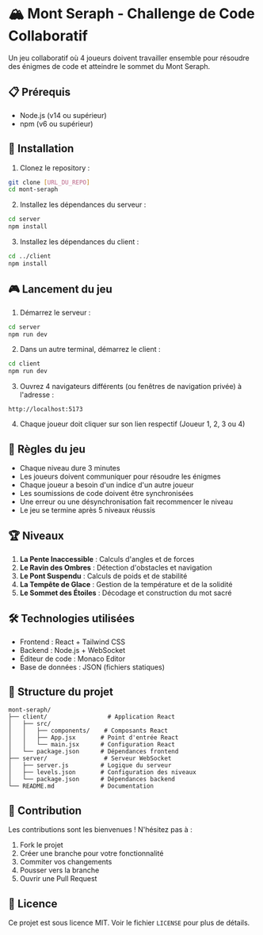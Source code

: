 # 🏔️ Mont Seraph - Challenge de Code Collaboratif

Un jeu collaboratif où 4 joueurs doivent travailler ensemble pour résoudre des énigmes de code et atteindre le sommet du Mont Seraph.

## 📋 Prérequis

- Node.js (v14 ou supérieur)
- npm (v6 ou supérieur)

## 🚀 Installation

1. Clonez le repository :
```bash
git clone [URL_DU_REPO]
cd mont-seraph
```

2. Installez les dépendances du serveur :
```bash
cd server
npm install
```

3. Installez les dépendances du client :
```bash
cd ../client
npm install
```

## 🎮 Lancement du jeu

1. Démarrez le serveur :
```bash
cd server
npm run dev
```

2. Dans un autre terminal, démarrez le client :
```bash
cd client
npm run dev
```

3. Ouvrez 4 navigateurs différents (ou fenêtres de navigation privée) à l'adresse :
```
http://localhost:5173
```

4. Chaque joueur doit cliquer sur son lien respectif (Joueur 1, 2, 3 ou 4)

## 🎯 Règles du jeu

- Chaque niveau dure 3 minutes
- Les joueurs doivent communiquer pour résoudre les énigmes
- Chaque joueur a besoin d'un indice d'un autre joueur
- Les soumissions de code doivent être synchronisées
- Une erreur ou une désynchronisation fait recommencer le niveau
- Le jeu se termine après 5 niveaux réussis

## 🏆 Niveaux

1. **La Pente Inaccessible** : Calculs d'angles et de forces
2. **Le Ravin des Ombres** : Détection d'obstacles et navigation
3. **Le Pont Suspendu** : Calculs de poids et de stabilité
4. **La Tempête de Glace** : Gestion de la température et de la solidité
5. **Le Sommet des Étoiles** : Décodage et construction du mot sacré

## 🛠️ Technologies utilisées

- Frontend : React + Tailwind CSS
- Backend : Node.js + WebSocket
- Éditeur de code : Monaco Editor
- Base de données : JSON (fichiers statiques)

## 📝 Structure du projet

```
mont-seraph/
├── client/                 # Application React
│   ├── src/
│   │   ├── components/    # Composants React
│   │   ├── App.jsx       # Point d'entrée React
│   │   └── main.jsx      # Configuration React
│   └── package.json      # Dépendances frontend
├── server/                # Serveur WebSocket
│   ├── server.js         # Logique du serveur
│   ├── levels.json       # Configuration des niveaux
│   └── package.json      # Dépendances backend
└── README.md             # Documentation
```

## 🤝 Contribution

Les contributions sont les bienvenues ! N'hésitez pas à :
1. Fork le projet
2. Créer une branche pour votre fonctionnalité
3. Commiter vos changements
4. Pousser vers la branche
5. Ouvrir une Pull Request

## 📄 Licence

Ce projet est sous licence MIT. Voir le fichier `LICENSE` pour plus de détails. 
